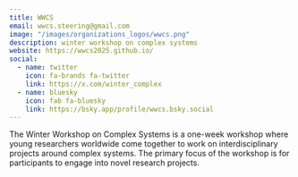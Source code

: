 ```yaml
---
title: WWCS
email: wwcs.steering@gmail.com
image: "/images/organizations_logos/wwcs.png"
description: winter workshop on complex systems
website: https://wwcs2025.github.io/
social:
  - name: twitter
    icon: fa-brands fa-twitter
    link: https://x.com/winter_complex
  - name: bluesky
    icon: fab fa-bluesky
    link: https://bsky.app/profile/wwcs.bsky.social
---
```


The Winter Workshop on Complex Systems is a one-week workshop where young researchers worldwide come together to work on interdisciplinary projects around complex systems.
The primary focus of the workshop is for participants to engage into novel research projects.
